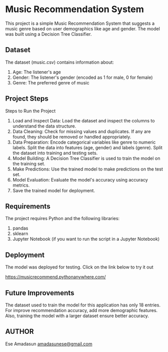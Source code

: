 # Music Recommendation System

This project is a simple Music Recommendation System that suggests a music genre based on user demographics like age and gender. The model was built using a Decision Tree Classifier.

## Dataset
The dataset (music.csv) contains information about:
1. Age: The listener's age
2. Gender: The listener's gender (encoded as 1 for male, 0 for female)
3. Genre: The preferred genre of music

## Project Steps
Steps to Run the Project
1. Load and Inspect Data: Load the dataset and inspect the columns to understand the data structure.
2. Data Cleaning: Check for missing values and duplicates. If any are found, they should be removed or handled appropriately.
3. Data Preparation: Encode categorical variables like genre to numeric labels. Split the data into features (age, gender) and labels (genre). Split the dataset into training and testing sets.
4. Model Building: A Decision Tree Classifier is used to train the model on the training set.
5. Make Predictions: Use the trained model to make predictions on the test set.
6. Model Evaluation: Evaluate the model's accuracy using accuracy metrics.
7. Save the trained model for deployment.

## Requirements
The project requires Python and the following libraries:
1. pandas
2. sklearn
3. Jupyter Notebook (if you want to run the script in a Jupyter Notebook)

## Deployment
The model was deployed for testing. Click on the link below to try it out

https://musicrecommend.pythonanywhere.com/



## Future Improvements
The dataset used to train the model for this application has only 18 entries. For improve recommendation accuracy, add more demographic features. Also, training the model with a larger dataset ensure better accuracy.

## AUTHOR

Ese Amadasun
amadasunese@gmail.com
